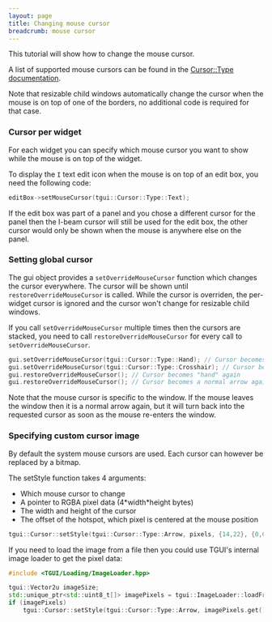 ```yaml
---
layout: page
title: Changing mouse cursor
breadcrumb: mouse cursor
---
```


This tutorial will show how to change the mouse cursor.

A list of supported mouse cursors can be found in the [Cursor::Type documentation](https://tgui.eu/documentation/0.9/classtgui_1_1Cursor.html#a4e9a3c57acd4bf2b261aa2fe77f4d2f5).

Note that resizable child windows automatically change the cursor when the mouse is on top of one of the borders, no additional code is required for that case.

### Cursor per widget

For each widget you can specify which mouse cursor you want to show while the mouse is on top of the widget.

To display the `I` text edit icon when the mouse is on top of an edit box, you need the following code:
```c++
editBox->setMouseCursor(tgui::Cursor::Type::Text);
```

If the edit box was part of a panel and you chose a different cursor for the panel then the I-beam cursor will still be used for the edit box, the other cursor would only be shown when the mouse is anywhere else on the panel.

### Setting global cursor

The gui object provides a `setOverrideMouseCursor` function which changes the cursor everywhere. The cursor will be shown until `restoreOverrideMouseCursor` is called. While the cursor is overriden, the per-widget cursor is ignored and the cursor won't change for resizable child windows.

If you call `setOverrideMouseCursor` multiple times then the cursors are stacked, you need to call `restoreOverrideMouseCursor` for every call to `setOverrideMouseCursor`.
```c++
gui.setOverrideMouseCursor(tgui::Cursor::Type::Hand); // Cursor becomes "hand"
gui.setOverrideMouseCursor(tgui::Cursor::Type::Crosshair); // Cursor becomes "+" icon
gui.restoreOverrideMouseCursor(); // Cursor becomes "hand" again
gui.restoreOverrideMouseCursor(); // Cursor becomes a normal arrow again
```

Note that the mouse cursor is specific to the window. If the mouse leaves the window then it is a normal arrow again, but it will turn back into the requested cursor as soon as the mouse re-enters the window.

### Specifying custom cursor image

By default the system mouse cursors are used. Each cursor can however be replaced by a bitmap.

The setStyle function takes 4 arguments:
- Which mouse cursor to change
- A pointer to RGBA pixel data (4\*width\*height bytes)
- The width and height of the cursor
- The offset of the hotspot, which pixel is centered at the mouse position

```c++
tgui::Cursor::setStyle(tgui::Cursor::Type::Arrow, pixels, {14,22}, {0,0});
```

If you need to load the image from a file then you could use TGUI's internal image loader to get the pixel data:
```c++
#include <TGUI/Loading/ImageLoader.hpp>

tgui::Vector2u imageSize;
std::unique_ptr<std::uint8_t[]> imagePixels = tgui::ImageLoader::loadFromFile("image.png", imageSize);
if (imagePixels)
    tgui::Cursor::setStyle(tgui::Cursor::Type::Arrow, imagePixels.get(), imageSize, {0,0});
```

